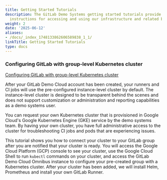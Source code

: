 ```yaml
---
title: Getting Started Tutorials
description: The GitLab Demo Systems getting started tutorials provide step-by-step
  instructions for accessing and using our infrastructure and related business processes.
weight: 2
date: '2025-06-12'
aliases:
- /docs/_index_1748133862606589838_1_1/
linkTitle: Getting Started Tutorials
type: docs
---
```


### Configuring GitLab with group-level Kubernetes cluster

[Configuring GitLab with group-level Kubernetes cluster](/handbook/customer-success/demo-systems/tutorials/getting-started/configuring-group-cluster)

After your GitLab Demo Cloud account has been created, your runners and CI jobs will use the pre-configured instance-level cluster by default. The instance-level cluster is designed to be transparent behind the scenes and does not support customization or administration and reporting capabilities as a demo systems user.

You can request your own Kubernetes cluster that is provisioned in Google Cloud's Google Kubernetes Engine (GKE) service by the demo systems team. By having your own cluster, you have full administrative access to the cluster for troubleshooting CI jobs and pods that are experiencing issues.

This tutorial shows you how to connect your cluster to your GitLab group after you are notified that your cluster is ready. You will access the Google Cloud Platform (GCP) console to see your cluster, use the Google Cloud Shell to run `kubectl` commands on your cluster, and access the GitLab Demo Cloud Omnibus instance to configure your pre-created group with a Kubernetes cluster. After your cluster has been added, we will install Helm, Prometheus and install your own GitLab Runner.
